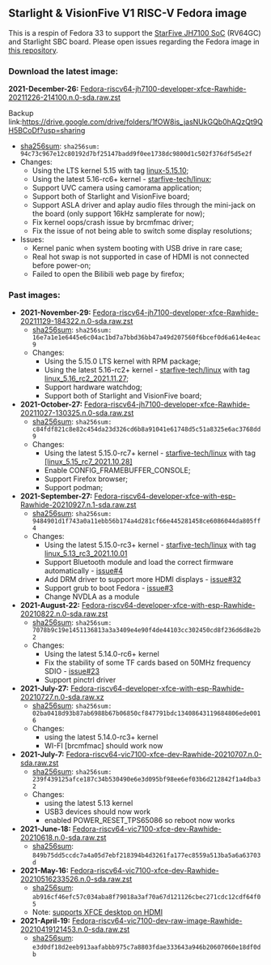 ## Starlight & VisionFive V1 RISC-V Fedora image
This is a respin of Fedora 33 to support the [StarFive JH7100 SoC](https://github.com/starfive-tech/JH7100_Docs/blob/main/JH7100%20Data%20Sheet%20V01.01.04-EN%20(4-21-2021).pdf) (RV64GC) and Starlight SBC board.  Please open issues regarding the Fedora image in [this repository](https://github.com/starfive-tech/Fedora_on_StarFive/issues).

### Download the latest image: 
**2021-December-26:** [Fedora-riscv64-jh7100-developer-xfce-Rawhide-20211226-214100.n.0-sda.raw.zst](https://fedora.starfivetech.com/pub/downloads/VisionFive-release/Fedora-riscv64-jh7100-developer-xfce-Rawhide-20211226-214100.n.0-sda.raw.zst)

Backup link:https://drive.google.com/drive/folders/1fOW8is_jasNUkGQb0hAQzQt9QH5BCoDf?usp=sharing

* [sha256sum](https://fedora.starfivetech.com/pub/downloads/VisionFive-release/SHA256SUMS): `sha256sum: 94c73c967e12c80192d7bf25147badd9f0ee1738dc9800d1c502f376df5d5e2f`
* Changes:
  * Using the LTS kernel 5.15 with tag [linux-5.15.10](https://github.com/starfive-tech/linux/releases/tag/linux_5.15.10_devel_pwmdac);
  * Using the latest 5.16-rc6+ kernel - [starfive-tech/linux](https://github.com/starfive-tech/linux/tree/visionfive);
  * Support UVC camera using camorama application;
  * Support both of Starlight and VisionFive board;
  * Support ASLA driver and aplay audio files through the mini-jack on the board (only support 16kHz samplerate for now);
  * Fix kernel oops/crash issue by brcmfmac driver;
  * Fix the issue of not being able to switch some display resolutions;
* Issues:
  - Kernel panic when system booting with USB drive in rare case;
  - Real hot swap is not supported in case of HDMI is not connected before power-on;
  - Failed to open the Bilibili web page by firefox;


### Past images:
* **2021-November-29:** [Fedora-riscv64-jh7100-developer-xfce-Rawhide-20211129-184322.n.0-sda.raw.zst](https://fedora.starfivetech.com/pub/downloads/VisionFive-release/Fedora-riscv64-jh7100-developer-xfce-Rawhide-20211129-184322.n.0-sda.raw.zst)
  * [sha256sum](https://fedora.starfivetech.com/pub/downloads/VisionFive-release/SHA256SUMS): `sha256sum: 16e7a1e1e6445e6c04ac1bd7a7bbd36bb47a49d207560f6bcef0d6a614e4eac9`
  * Changes:
    * Using the 5.15.0 LTS kernel with RPM package;
    * Using the latest 5.16-rc2+ kernel - [starfive-tech/linux](https://github.com/starfive-tech/linux/tree/visionfive) with tag [linux_5.16_rc2_2021.11.27](https://github.com/starfive-tech/linux/releases/tag/linux_5.16_rc2_2021.11.27);
    * Support hardware watchdog;
    * Support both of Starlight and VisionFive board;
* **2021-October-27:** [Fedora-riscv64-jh7100-developer-xfce-Rawhide-20211027-130325.n.0-sda.raw.zst](https://fedora.starfivetech.com/pub/downloads/BeagleV-release/Fedora-riscv64-jh7100-developer-xfce-Rawhide-20211027-130325.n.0-sda.raw.zst)
  * [sha256sum](https://fedora.starfivetech.com/pub/downloads/BeagleV-release/SHA256SUMS): `sha256sum: c84fdf821c8e82c454da23d326cd6b8a91041e61748d5c51a8325e6ac3768dd9`
  * Changes:
    * Using the latest 5.15.0-rc7+ kernel - [starfive-tech/linux](https://github.com/starfive-tech/linux/commits/starlight) with tag [[linux_5.15_rc7_2021.10.28]](https://github.com/starfive-tech/linux/releases/tag/linux_5.15_rc7_2021.10.28)
    * Enable CONFIG_FRAMEBUFFER_CONSOLE;
    * Support Firefox browser;
    * Support podman;
* **2021-September-27:** [Fedora-riscv64-developer-xfce-with-esp-Rawhide-20210927.n.1-sda.raw.zst](https://fedora.starfivetech.com/pub/downloads/BeagleV-release/Fedora-riscv64-developer-xfce-with-esp-Rawhide-20210927.n.1-sda.raw.zst)
  * [sha256sum](https://fedora.starfivetech.com/pub/downloads/BeagleV-release/SHA256SUMS): `sha256sum: 9484901d1f743a0a11ebb56b174a4d281cf66e445281458ce6086044da805ff4`
  * Changes: 
    * Using the latest 5.15.0-rc3+ kernel - [starfive-tech/linux](https://github.com/starfive-tech/linux/commits/starlight) with tag [linux_5.13_rc3_2021.10.01](https://github.com/starfive-tech/linux/tree/linux_5.13_rc3_2021.10.01)
    * Support Bluetooth module and load the correct firmware automatically - [issue#4](https://github.com/starfive-tech/Fedora_on_StarFive/issues/4)
    * Add DRM driver to support more HDMI displays - [issue#32](https://github.com/starfive-tech/Fedora_on_StarFive/issues/32)
    * Support grub to boot Fedora - [issue#3](https://github.com/starfive-tech/u-boot/issues/3)
    * Change NVDLA as a module
* **2021-August-22:** [Fedora-riscv64-developer-xfce-with-esp-Rawhide-20210822.n.0-sda.raw.zst](https://fedora.starfivetech.com/pub/downloads/BeagleV-release/Fedora-riscv64-developer-xfce-with-esp-Rawhide-20210822.n.0-sda.raw.zst)
  * [sha256sum](https://fedora.starfivetech.com/pub/downloads/BeagleV-release/SHA256SUMS): `sha256sum: 7078b9c19e1451136813a3a3409e4e90f4de44103cc302450cd8f236d6d8e2b2`
  * Changes: 
    * Using the latest 5.14.0-rc6+ kernel
    * Fix the stability of some TF cards based on 50MHz frequency SDIO - [issue#23](https://github.com/starfive-tech/Fedora_on_StarFive/issues/23)
    * Support pinctrl driver
* **2021-July-27:** [Fedora-riscv64-developer-xfce-with-esp-Rawhide-20210727.n.0-sda.raw.xz](https://fedora.starfivetech.com/pub/downloads/BeagleV-release/Fedora-riscv64-developer-xfce-with-esp-Rawhide-20210727.n.0-sda.raw.xz)
  * [sha256sum](https://fedora.starfivetech.com/pub/downloads/BeagleV-release/SHA256SUMS): `sha256sum: 02ba0418d93b87ab6988b67b06850cf847791bdc13408643119684806ede0016`
  * Changes:
    * using the latest 5.14.0-rc3+ kernel
    * WI-FI [brcmfmac] should work now
* **2021-July-7:** [Fedora-riscv64-vic7100-xfce-dev-Rawhide-20210707.n.0-sda.raw.zst](https://fedora.starfivetech.com/pub/downloads/BeagleV-release/Fedora-riscv64-vic7100-xfce-dev-Rawhide-20210707.n.0-sda.raw.zst)
  * [sha256sum](https://fedora.starfivetech.com/pub/downloads/BeagleV-release/SHA256SUMS): `sha256sum: 239f439125afce187c34b530490e6e3d095bf98ee6ef03b6d212842f1a4dba32`
  * Changes:
    * using the latest 5.13 kernel
    * USB3 devices should now work
    * enabled POWER_RESET_TPS65086 so reboot now works
* **2021-June-18:** [Fedora-riscv64-vic7100-xfce-dev-Rawhide-20210618.n.0-sda.raw.zst](https://fedora.starfivetech.com/pub/downloads/BeagleV-release/Fedora-riscv64-vic7100-xfce-dev-Rawhide-20210618.n.0-sda.raw.zst)
  * [sha256sum](https://fedora.starfivetech.com/pub/downloads/BeagleV-release/SHA256SUMS): `849b75dd5ccdc7a4a05d7ebf218394b4d3261fa177ec8559a513ba5a6a63703d`
* **2021-May-16:** [Fedora-riscv64-vic7100-xfce-dev-Rawhide-20210516233526.n.0-sda.raw.zst](https://fedora.starfivetech.com/pub/downloads/BeagleV-release/Fedora-riscv64-vic7100-xfce-dev-Rawhide-20210516233526.n.0-sda.raw.zst)
  * [sha256sum](https://fedora.starfivetech.com/pub/downloads/BeagleV-release/SHA256SUMS): `ab916cf46efc57c034aba8f79018a3af70a67d121126cbec271cdc12cdf64f05`
  * Note: [supports XFCE desktop on HDMI](https://github.com/starfive-tech/Fedora_on_StarFive/issues/22#issuecomment-841719888)
* **2021-April-19:** [Fedora-riscv64-vic7100-dev-raw-image-Rawhide-20210419121453.n.0-sda.raw.zst](https://fedora.starfivetech.com/pub/downloads/BeagleV-release/Fedora-riscv64-vic7100-dev-raw-image-Rawhide-20210419121453.n.0-sda.raw.zst)
  * [sha256sum](https://fedora.starfivetech.com/pub/downloads/BeagleV-release/SHA256SUMS): `e3d0df18d2eeb913aafabbb975c7a8803fdae333643a946b20607060e18df0db`
